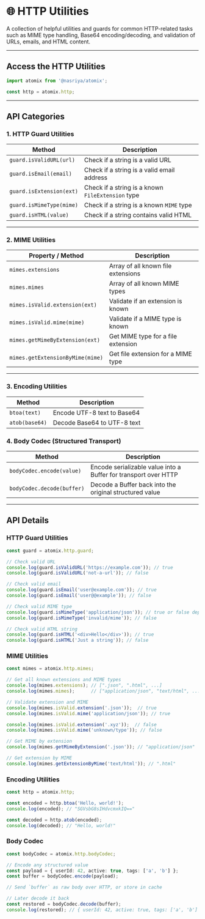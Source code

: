 # 🌐 HTTP Utilities
A collection of helpful utilities and guards for common HTTP-related tasks such as MIME type handling, Base64 encoding/decoding, and validation of URLs, emails, and HTML content.

---

## Access the HTTP Utilities

```ts
import atomix from '@nasriya/atomix';

const http = atomix.http;
```
---

## API Categories

### 1. HTTP Guard Utilities

| Method                   | Description                                       |
| ------------------------ | ------------------------------------------------- |
| `guard.isValidURL(url)`  | Check if a string is a valid URL                  |
| `guard.isEmail(email)`   | Check if a string is a valid email address        |
| `guard.isExtension(ext)` | Check if a string is a known `FileExtension` type |
| `guard.isMimeType(mime)` | Check if a string is a known `MIME` type          |
| `guard.isHTML(value)`    | Check if a string contains valid HTML             |

---

### 2. MIME Utilities

| Property / Method                | Description                        |
| -------------------------------- | ---------------------------------- |
| `mimes.extensions`               | Array of all known file extensions |
| `mimes.mimes`                    | Array of all known MIME types      |
| `mimes.isValid.extension(ext)`   | Validate if an extension is known  |
| `mimes.isValid.mime(mime)`       | Validate if a MIME type is known   |
| `mimes.getMimeByExtension(ext)`  | Get MIME type for a file extension |
| `mimes.getExtensionByMime(mime)` | Get file extension for a MIME type |

---

### 3. Encoding Utilities

| Method         | Description                 |
| -------------- | --------------------------- |
| `btoa(text)`   | Encode UTF-8 text to Base64 |
| `atob(base64)` | Decode Base64 to UTF-8 text |

### 4. Body Codec (Structured Transport)

| Method                     | Description                                                     |
| -------------------------- | --------------------------------------------------------------- |
| `bodyCodec.encode(value)`  | Encode serializable value into a Buffer for transport over HTTP |
| `bodyCodec.decode(buffer)` | Decode a Buffer back into the original structured value         |

---
## API Details

### HTTP Guard Utilities

```ts
const guard = atomix.http.guard;

// Check valid URL
console.log(guard.isValidURL('https://example.com')); // true
console.log(guard.isValidURL('not-a-url')); // false

// Check valid email
console.log(guard.isEmail('user@example.com')); // true
console.log(guard.isEmail('user@@example')); // false

// Check valid MIME type
console.log(guard.isMimeType('application/json')); // true or false depending on your list
console.log(guard.isMimeType('invalid/mime')); // false

// Check valid HTML string
console.log(guard.isHTML('<div>Hello</div>')); // true
console.log(guard.isHTML('Just a string')); // false
```

### MIME Utilities

```ts
const mimes = atomix.http.mimes;

// Get all known extensions and MIME types
console.log(mimes.extensions); // [".json", ".html", ...]
console.log(mimes.mimes);      // ["application/json", "text/html", ...]

// Validate extension and MIME
console.log(mimes.isValid.extension('.json'));  // true
console.log(mimes.isValid.mime('application/json')); // true

console.log(mimes.isValid.extension('.xyz'));  // false
console.log(mimes.isValid.mime('unknown/type')); // false

// Get MIME by extension
console.log(mimes.getMimeByExtension('.json')); // "application/json"

// Get extension by MIME
console.log(mimes.getExtensionByMime('text/html')); // ".html"
```

### Encoding Utilities

```ts
const http = atomix.http;

const encoded = http.btoa('Hello, world!');
console.log(encoded); // "SGVsbG8sIHdvcmxkIQ=="

const decoded = http.atob(encoded);
console.log(decoded); // "Hello, world!"
```

### Body Codec

```ts
const bodyCodec = atomix.http.bodyCodec;

// Encode any structured value
const payload = { userId: 42, active: true, tags: ['a', 'b'] };
const buffer = bodyCodec.encode(payload);

// Send `buffer` as raw body over HTTP, or store in cache

// Later decode it back
const restored = bodyCodec.decode(buffer);
console.log(restored); // { userId: 42, active: true, tags: ['a', 'b'] }
```
